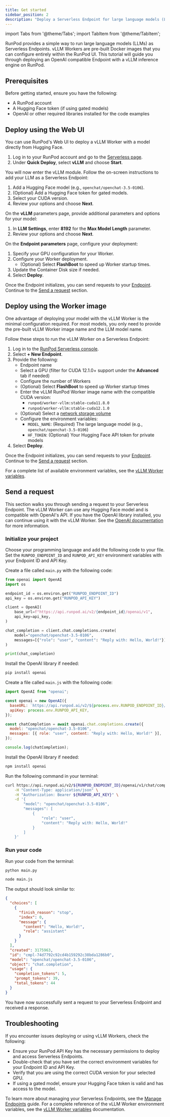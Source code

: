 ```yaml
---
title: Get started
sidebar_position: 2
description: "Deploy a Serverless Endpoint for large language models (LLMs) with RunPod, a simple and efficient way to run vLLM Workers with minimal configuration."
---
```


import Tabs from '@theme/Tabs';
import TabItem from '@theme/TabItem';


RunPod provides a simple way to run large language models (LLMs) as Serverless Endpoints. 
vLLM Workers are pre-built Docker images that you can configure entirely within the RunPod UI. 
This tutorial will guide you through deploying an OpenAI compatible Endpoint with a vLLM inference engine on RunPod.

## Prerequisites

Before getting started, ensure you have the following:

- A RunPod account
- A Hugging Face token (if using gated models)
- OpenAI or other required libraries installed for the code examples

## Deploy using the Web UI

You can use RunPod's Web UI to deploy a vLLM Worker with a model directly from Hugging Face.

1. Log in to your RunPod account and go to the [Serverless page](https://www.runpod.io/console/serverless).
2. Under **Quick Deploy**, select **vLLM** and choose **Start**.

You will now enter the vLLM module. Follow the on-screen instructions to add your LLM as a Serverless Endpoint:

1. Add a Hugging Face model (e.g., `openchat/openchat-3.5-0106`).
2. (Optional) Add a Hugging Face token for gated models.
3. Select your CUDA version.
4. Review your options and choose **Next**.

On the **vLLM** parameters page, provide additional parameters and options for your model:

1. In **LLM Settings**, enter **8192** for the **Max Model Length** parameter.
2. Review your options and choose **Next**.

On the **Endpoint parameters** page, configure your deployment:

1. Specify your GPU configuration for your Worker.
2. Configure your Worker deployment.
   - (Optional) Select **FlashBoot** to speed up Worker startup times.
3. Update the Container Disk size if needed.
4. Select **Deploy**.

Once the Endpoint initializes, you can send requests to your [Endpoint](/serverless/endpoints/get-started). 
Continue to the [Send a request](#send-a-request) section.

## Deploy using the Worker image

One advantage of deploying your model with the vLLM Worker is the minimal configuration required. For most models, you only need to provide the pre-built vLLM Worker image name and the LLM model name.

Follow these steps to run the vLLM Worker on a Serverless Endpoint:

1. Log in to the [RunPod Serverless console](https://www.runpod.io/console/serverless).
2. Select **+ New Endpoint**.
3. Provide the following:
   - Endpoint name
   - Select a GPU (filter for CUDA 12.1.0+ support under the **Advanced** tab if needed)
   - Configure the number of Workers
   - (Optional) Select **FlashBoot** to speed up Worker startup times
   - Enter the vLLM RunPod Worker image name with the compatible CUDA version:
     - `runpod/worker-vllm:stable-cuda11.8.0`
     - `runpod/worker-vllm:stable-cuda12.1.0`
   - (Optional) Select a [network storage volume](/serverless/endpoints/manage-endpoints#add-a-network-volume)
   - Configure the environment variables:
     - `MODEL_NAME`: (Required) The large language model (e.g., `openchat/openchat-3.5-0106`)
     - `HF_TOKEN`: (Optional) Your Hugging Face API token for private models
4. Select **Deploy**.

Once the Endpoint initializes, you can send requests to your [Endpoint](/serverless/endpoints/get-started). 
Continue to the [Send a request](#send-a-request) section.

For a complete list of available environment variables, see the [vLLM Worker variables](/serverless/workers/vllm/environment-variables).

## Send a request

This section walks you through sending a request to your Serverless Endpoint.
The vLLM Worker can use any Hugging Face model and is compatible with OpenAI's API.
If you have the OpenAI library installed, you can continue using it with the vLLM Worker. 
See the [OpenAI documentation](https://platform.openai.com/docs/libraries/) for more information.

### Initialize your project

Choose your programming language and add the following code to your file. 
Set the `RUNPOD_ENDPOINT_ID` and `RUNPOD_API_KEY` environment variables with your Endpoint ID and API Key.

<Tabs>
  <TabItem value="python" label="Python" default>

Create a file called `main.py` with the following code:

```python
from openai import OpenAI
import os

endpoint_id = os.environ.get("RUNPOD_ENDPOINT_ID")
api_key = os.environ.get("RUNPOD_API_KEY")

client = OpenAI(
    base_url=f"https://api.runpod.ai/v2/{endpoint_id}/openai/v1",
    api_key=api_key,
)

chat_completion = client.chat.completions.create(
    model="openchat/openchat-3.5-0106",
    messages=[{"role": "user", "content": "Reply with: Hello, World!"}]
)

print(chat_completion)
```

Install the OpenAI library if needed:

```bash
pip install openai
```

</TabItem>
  <TabItem value="node.js" label="Node.js">

Create a file called `main.js` with the following code:

```javascript
import OpenAI from "openai";

const openai = new OpenAI({
  baseURL: `https://api.runpod.ai/v2/${process.env.RUNPOD_ENDPOINT_ID}/openai/v1`,
  apiKey: process.env.RUNPOD_API_KEY,
});

const chatCompletion = await openai.chat.completions.create({
  model: "openchat/openchat-3.5-0106",
  messages: [{ role: "user", content: "Reply with: Hello, World!" }],
});

console.log(chatCompletion);
```

Install the OpenAI library if needed:

```bash
npm install openai
```

</TabItem>
  <TabItem value="curl" label="cURL">

Run the following command in your terminal:

```bash
curl https://api.runpod.ai/v2/${RUNPOD_ENDPOINT_ID}/openai/v1/chat/completions \
    -H "Content-Type: application/json" \
    -H "Authorization: Bearer ${RUNPOD_API_KEY}" \
    -d '{
        "model": "openchat/openchat-3.5-0106",
        "messages": [
            {
                "role": "user",
                "content": "Reply with: Hello, World!"
            }
        ]
    }'
```

</TabItem>
</Tabs>

### Run your code

Run your code from the terminal:

<Tabs>
  <TabItem value="python" label="Python" default>

```bash
python main.py
```

</TabItem>
  <TabItem value="node.js" label="Node.js">

```bash
node main.js
```

</TabItem>
</Tabs>

The output should look similar to:

```json
{
  "choices": [
    {
      "finish_reason": "stop",
      "index": 0,
      "message": {
        "content": "Hello, World!",
        "role": "assistant"
      }
    }
  ],
  "created": 3175963,
  "id": "cmpl-74d7792c92cd4b159292c38bda1286b0",
  "model": "openchat/openchat-3.5-0106",
  "object": "chat.completion",
  "usage": {
    "completion_tokens": 5,
    "prompt_tokens": 39,
    "total_tokens": 44
  }
}
```

You have now successfully sent a request to your Serverless Endpoint and received a response.

## Troubleshooting

If you encounter issues deploying or using vLLM Workers, check the following:

- Ensure your RunPod API Key has the necessary permissions to deploy and access Serverless Endpoints.
- Double-check that you have set the correct environment variables for your Endpoint ID and API Key.
- Verify that you are using the correct CUDA version for your selected GPU.
- If using a gated model, ensure your Hugging Face token is valid and has access to the model.

To learn more about managing your Serverless Endpoints, see the [Manage Endpoints](/serverless/endpoints/manage-endpoints) guide. For a complete reference of the vLLM Worker environment variables, see the [vLLM Worker variables](/serverless/workers/vllm/environment-variables) documentation.